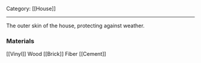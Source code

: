 Category: [[House]]
___
The outer skin of the house, protecting against weather. 

### Materials
[[Vinyl]]
Wood
[[Brick]]
Fiber [[Cement]]
